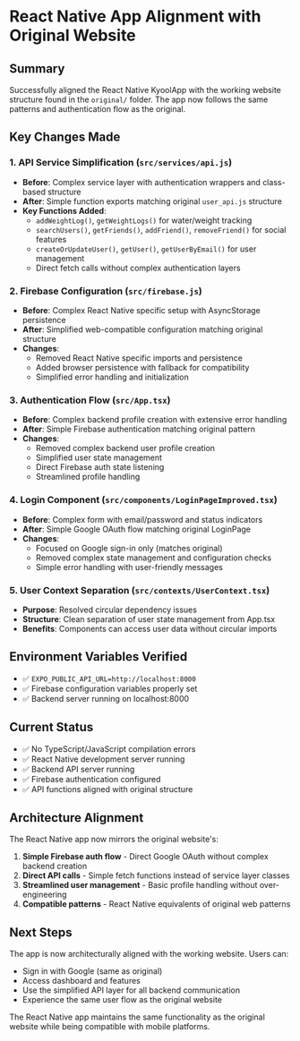 # React Native App Alignment with Original Website

## Summary
Successfully aligned the React Native KyoolApp with the working website structure found in the `original/` folder. The app now follows the same patterns and authentication flow as the original.

## Key Changes Made

### 1. API Service Simplification (`src/services/api.js`)
- **Before**: Complex service layer with authentication wrappers and class-based structure
- **After**: Simple function exports matching original `user_api.js` structure
- **Key Functions Added**:
  - `addWeightLog()`, `getWeightLogs()` for water/weight tracking
  - `searchUsers()`, `getFriends()`, `addFriend()`, `removeFriend()` for social features
  - `createOrUpdateUser()`, `getUser()`, `getUserByEmail()` for user management
  - Direct fetch calls without complex authentication layers

### 2. Firebase Configuration (`src/firebase.js`)
- **Before**: Complex React Native specific setup with AsyncStorage persistence
- **After**: Simplified web-compatible configuration matching original structure
- **Changes**:
  - Removed React Native specific imports and persistence
  - Added browser persistence with fallback for compatibility
  - Simplified error handling and initialization

### 3. Authentication Flow (`src/App.tsx`)
- **Before**: Complex backend profile creation with extensive error handling
- **After**: Simple Firebase authentication matching original pattern
- **Changes**:
  - Removed complex backend user profile creation
  - Simplified user state management
  - Direct Firebase auth state listening
  - Streamlined profile handling

### 4. Login Component (`src/components/LoginPageImproved.tsx`)
- **Before**: Complex form with email/password and status indicators
- **After**: Simple Google OAuth flow matching original LoginPage
- **Changes**:
  - Focused on Google sign-in only (matches original)
  - Removed complex state management and configuration checks
  - Simple error handling with user-friendly messages

### 5. User Context Separation (`src/contexts/UserContext.tsx`)
- **Purpose**: Resolved circular dependency issues
- **Structure**: Clean separation of user state management from App.tsx
- **Benefits**: Components can access user data without circular imports

## Environment Variables Verified
- ✅ `EXPO_PUBLIC_API_URL=http://localhost:8000`
- ✅ Firebase configuration variables properly set
- ✅ Backend server running on localhost:8000

## Current Status
- ✅ No TypeScript/JavaScript compilation errors
- ✅ React Native development server running
- ✅ Backend API server running
- ✅ Firebase authentication configured
- ✅ API functions aligned with original structure

## Architecture Alignment
The React Native app now mirrors the original website's:
1. **Simple Firebase auth flow** - Direct Google OAuth without complex backend creation
2. **Direct API calls** - Simple fetch functions instead of service layer classes
3. **Streamlined user management** - Basic profile handling without over-engineering
4. **Compatible patterns** - React Native equivalents of original web patterns

## Next Steps
The app is now architecturally aligned with the working website. Users can:
- Sign in with Google (same as original)
- Access dashboard and features
- Use the simplified API layer for all backend communication
- Experience the same user flow as the original website

The React Native app maintains the same functionality as the original website while being compatible with mobile platforms.